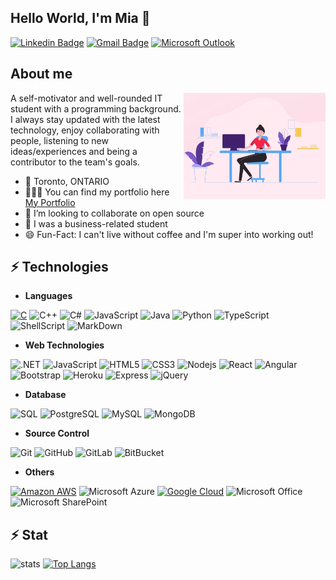 ## Hello World, I'm Mia 👋

[![Linkedin Badge](https://img.shields.io/badge/LinkedIn-0077B5?style=for-the-badge&logo=linkedin&logoColor=white&link=https://www.linkedin.com//in/miale/)](https://www.linkedin.com/in/miale/)
[![Gmail Badge](https://img.shields.io/badge/Gmail-D14836?style=for-the-badge&logo=gmail&logoColor=white&link=mailto:miale6407@gmail.com)](mailto:miale6407@gmail.com)
[![Microsoft Outlook](https://img.shields.io/badge/Microsoft_Outlook-0078D4?style=for-the-badge&logo=microsoft-outlook&logoColor=white&link=mailto:tknle1@myseneca.ca)](mailto:tknle1@myseneca.ca)


## About me
<img align="right" alt="GIF" src="https://github.com/tknle/tknle/blob/main/coder.gif?raw=true" width="45%" />

A self-motivator and well-rounded IT student with a programming background. I always stay updated with the latest technology, enjoy collaborating with people, listening to new ideas/experiences and being a contributor to the team's goals.

- 📍 Toronto, ONTARIO
- 👨🏽‍💻 You can find my portfolio here [My Portfolio](http://miale.me/)
- 👯 I’m looking to collaborate on open source
- 🌱 I was a business-related student
- 😄 Fun-Fact: I can't live without coffee and I'm super into working out!

## ⚡ Technologies

* __Languages__

[![C](https://img.shields.io/badge/C-00599C?style=for-the-badge&logo=c&logoColor=white)](https://github.com/tknle/Bike-Race)
![C++](https://img.shields.io/badge/C%2B%2B-00599C?style=for-the-badge&logo=c%2B%2B&logoColor=white)
![C#](https://img.shields.io/badge/C%23-239120?style=for-the-badge&logo=c-sharp&logoColor=white)
![JavaScript](	https://img.shields.io/badge/JavaScript-F7DF1E?style=for-the-badge&logo=javascript&logoColor=black)
![Java](https://img.shields.io/badge/Java-ED8B00?style=for-the-badge&logo=java&logoColor=white)
![Python](https://img.shields.io/badge/Python-14354C?style=for-the-badge&logo=python&logoColor=white)
![TypeScript](https://img.shields.io/badge/TypeScript-007ACC?style=for-the-badge&logo=typescript&logoColor=white)
![ShellScript](https://img.shields.io/badge/Shell_Script-239120?style=for-the-badge&logo=gnu-bash&logoColor=white)
![MarkDown](https://img.shields.io/badge/Markdown-000000?style=for-the-badge&logo=markdown&logoColor=white)

* __Web Technologies__

![.NET](https://img.shields.io/badge/.NET-5C2D91?style=for-the-badge&logo=.net&logoColor=white)
![JavaScript](https://img.shields.io/badge/JavaScript-F7DF1E?style=for-the-badge&logo=javascript&logoColor=black)
![HTML5](https://img.shields.io/badge/HTML5-E34F26?style=for-the-badge&logo=html5&logoColor=white)
![CSS3](https://img.shields.io/badge/CSS3-1572B6?style=for-the-badge&logo=css3&logoColor=white)
![Nodejs](https://img.shields.io/badge/Node.js-43853D?style=for-the-badge&logo=node.js&logoColor=white)
![React](https://img.shields.io/badge/React-20232A?style=for-the-badge&logo=react&logoColor=61DAFB)
![Angular](https://img.shields.io/badge/Angular-DD0031?style=for-the-badge&logo=angular&logoColor=white)
![Bootstrap](https://img.shields.io/badge/Bootstrap-563D7C?style=for-the-badge&logo=bootstrap&logoColor=white)
![Heroku](https://img.shields.io/badge/Heroku-430098?style=for-the-badge&logo=heroku&logoColor=white)
![Express](https://img.shields.io/badge/Express.js-404D59?style=for-the-badge)
![jQuery](https://img.shields.io/badge/jQuery-0769AD?style=for-the-badge&logo=jquery&logoColor=white)

* __Database__

![SQL](https://img.shields.io/badge/Oracle-FB0000?style=for-the-badge&logo=Oracle&logoColor=white)
![PostgreSQL](	https://img.shields.io/badge/PostgreSQL-316192?style=for-the-badge&logo=postgresql&logoColor=white)
![MySQL](https://img.shields.io/badge/MySQL-00000F?style=for-the-badge&logo=mysql&logoColor=white)
![MongoDB](https://img.shields.io/badge/MongoDB-00000F?style=for-the-badge&logo=mongodb&logoColor=239120)

* __Source Control__

![Git](https://img.shields.io/badge/Git-F05032?style=for-the-badge&logo=Git&logoColor=white)
![GitHub](https://img.shields.io/badge/GitHub-100000?style=for-the-badge&logo=github&logoColor=white)
![GitLab](https://img.shields.io/badge/GitLab-330F63?style=for-the-badge&logo=gitlab&logoColor=white)
![BitBucket](https://img.shields.io/badge/Bitbucket-330F63?style=for-the-badge&logo=bitbucket&logoColor=white)

* __Others__

[![Amazon AWS](https://img.shields.io/badge/Amazon_AWS-232F3E?style=for-the-badge&logo=amazon-aws&logoColor=white)](https://www.coursera.org/account/accomplishments/certificate/MKCGRS4X2YWR)
![Microsoft Azure](https://img.shields.io/badge/Microsoft_Azure-0089D6?style=for-the-badge&logo=microsoft-azure&logoColor=white)
[![Google Cloud](https://img.shields.io/badge/Google_Cloud-4285F4?style=for-the-badge&logo=google-cloud&logoColor=white)](https://www.coursera.org/account/accomplishments/certificate/7LXJE4JVP827)
![Microsoft Office](https://img.shields.io/badge/Microsoft_Office-D83B01?style=for-the-badge&logo=microsoft-office&logoColor=white)
![Microsoft SharePoint](https://img.shields.io/badge/Microsoft_SharePoint-0078D4?style=for-the-badge&logo=microsoft-sharepoint&logoColor=white)


## ⚡ Stat

![stats](https://github-readme-stats.char-al.vercel.app/api?username=tknle&show_icons=true&count_private=true&theme=cobalt)
[![Top Langs](https://github-readme-stats.vercel.app/api/top-langs/?username=tknle&layout=compact&langs_count=10&theme=cobalt&hide=handlebars)](https://github.com/tknle/github-readme-stats)


